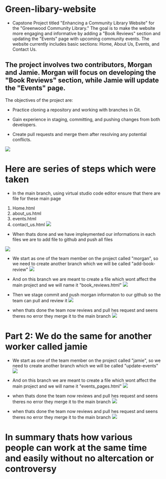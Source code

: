 # Green-libary-website

*  Capstone Project titled "Enhancing a Community Library Website" for the "Greenwood Community Library." The goal is to make the website more engaging and informative by adding a "Book Reviews" section and updating the "Events" page with upcoming community events. The website currently includes basic sections: Home, About Us, Events, and Contact Us.

## The project involves two contributors, Morgan and Jamie. Morgan will focus on developing the "Book Reviews" section, while Jamie will update the "Events" page.
The objectives of the project are:


* Practice cloning a repository and working with branches in Git.

- Gain experience in staging, committing, and pushing changes from both developers.

- Create pull requests and merge them after resolving any potential conflicts.

![](./Images/41.%20created%20a%20repo.png)


# Here are series of steps which were taken
* In the main branch, using virtual studio code editor ensure that there are file for these main page 
1. Home.html
2. about_us.html
3. events.html 
4. contact_us.html
![](./Images/Screen%20Shot%202025-04-18%20at%204.51.59%20PM.png)

* When thats done and we have impleymented our informations in each files we are to add file to github and push all files

![](./Images/opened%20files%20and%20staged.png)

* We start as one of the team member on the project called "morgan", so we need to create another branch which we will be called "add-book-review"
![](./Images/%2042.%20morgans%20branch.png)

- And on this branch we are meant to create a file which wont affect the main project and we will name it "book_reviews.html"
![](./Images/Screen%20Shot%202025-04-18%20at%204.51.59%20PM.png)

- Then we stage commit and push morgan informaton to our github so the team can pull and review it 
![](./Images/pushed%20morgan%20to%20hub.png)

- when thats done the team now reviews and pull hes request and seens theres no error they merge it to the main branch
![](./Images/merged%20for%20morgan.png)


# Part 2: We do the same for another worker called jamie

- We start as one of the team member on the project called "jamie", so we need to create another branch which we will be called "update-events"
![](./Images/%2042.%20morgans%20branch.png)

- And on this branch we are meant to create a file which wont affect the main project and we will name it "events_pages.html"
![](./Images/Screen%20Shot%202025-04-18%20at%204.51.59%20PM.png)

- when thats done the team now reviews and pull hes request and seens theres no error they merge it to the main branch 
![](./Images/pull%20for%20jamie.png)


- when thats done the team now reviews and pull hes request and seens theres no error they merge it to the main branch
![](./Images/merge%20jamie.png)

# In summary thats how various people can work at the same time and easily without no altercation or controversy 